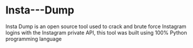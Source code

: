# Insta---Dump
Insta Dump is an open source tool used to crack and brute force Instagram logins with the Instagram private API, this tool was built using 100% Python programming language 
